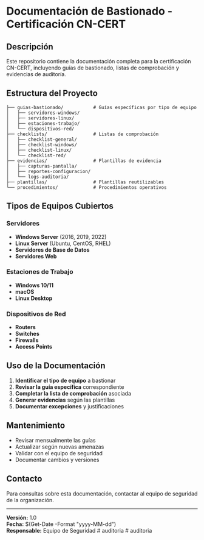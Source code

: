 # Documentación de Bastionado - Certificación CN-CERT

## Descripción
Este repositorio contiene la documentación completa para la certificación CN-CERT, incluyendo guías de bastionado, listas de comprobación y evidencias de auditoría.

## Estructura del Proyecto

```
├── guias-bastionado/           # Guías específicas por tipo de equipo
│   ├── servidores-windows/
│   ├── servidores-linux/
│   ├── estaciones-trabajo/
│   └── dispositivos-red/
├── checklists/                 # Listas de comprobación
│   ├── checklist-general/
│   ├── checklist-windows/
│   ├── checklist-linux/
│   └── checklist-red/
├── evidencias/                 # Plantillas de evidencia
│   ├── capturas-pantalla/
│   ├── reportes-configuracion/
│   └── logs-auditoria/
├── plantillas/                 # Plantillas reutilizables
└── procedimientos/             # Procedimientos operativos
```

## Tipos de Equipos Cubiertos

### Servidores
- **Windows Server** (2016, 2019, 2022)
- **Linux Server** (Ubuntu, CentOS, RHEL)
- **Servidores de Base de Datos**
- **Servidores Web**

### Estaciones de Trabajo
- **Windows 10/11**
- **macOS**
- **Linux Desktop**

### Dispositivos de Red
- **Routers**
- **Switches**
- **Firewalls**
- **Access Points**

## Uso de la Documentación

1. **Identificar el tipo de equipo** a bastionar
2. **Revisar la guía específica** correspondiente
3. **Completar la lista de comprobación** asociada
4. **Generar evidencias** según las plantillas
5. **Documentar excepciones** y justificaciones

## Mantenimiento

- Revisar mensualmente las guías
- Actualizar según nuevas amenazas
- Validar con el equipo de seguridad
- Documentar cambios y versiones

## Contacto

Para consultas sobre esta documentación, contactar al equipo de seguridad de la organización.

---
**Versión:** 1.0  
**Fecha:** $(Get-Date -Format "yyyy-MM-dd")  
**Responsable:** Equipo de Seguridad #   a u d i t o r i a  
 #   a u d i t o r i a  
 